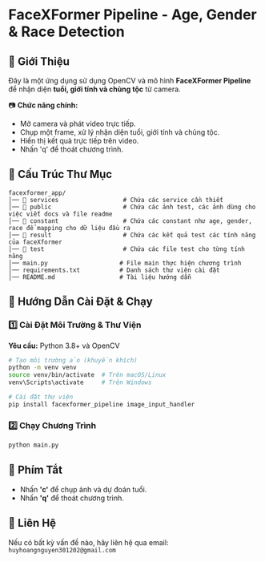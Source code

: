 # FaceXFormer Pipeline - Age, Gender & Race Detection

## 📌 Giới Thiệu

Đây là một ứng dụng sử dụng OpenCV và mô hình **FaceXFormer Pipeline** để nhận diện **tuổi, giới tính và chủng tộc** từ camera.

📷 **Chức năng chính:**

-   Mở camera và phát video trực tiếp.
-   Chụp một frame, xử lý nhận diện tuổi, giới tính và chủng tộc.
-   Hiển thị kết quả trực tiếp trên video.
-   Nhấn 'q' để thoát chương trình.

## 📂 Cấu Trúc Thư Mục

```
facexformer_app/
│── 📂 services                  # Chứa các service cần thiết
│── 📂 public                    # Chứa các ảnh test, các ảnh dùng cho việc viết docs và file readme
│── 📂 constant                  # Chứa các constant như age, gender, race để mapping cho dữ liệu đầu ra
│── 📂 result                    # Chứa các kết quả test các tính năng của faceXformer
│── 📂 test                      # Chứa các file test cho từng tính năng
│── main.py                    # File main thực hiện chương trình
│── requirements.txt           # Danh sách thư viện cài đặt
│── README.md                  # Tài liệu hướng dẫn
```

## 🚀 Hướng Dẫn Cài Đặt & Chạy

### 1️⃣ Cài Đặt Môi Trường & Thư Viện

**Yêu cầu:** Python 3.8+ và OpenCV

```bash
# Tạo môi trường ảo (khuyến khích)
python -m venv venv
source venv/bin/activate  # Trên macOS/Linux
venv\Scripts\activate     # Trên Windows

# Cài đặt thư viện
pip install facexformer_pipeline image_input_handler
```

### 2️⃣ Chạy Chương Trình

```bash
python main.py
```

## 📌 Phím Tắt

-   Nhấn **'c'** để chụp ảnh và dự đoán tuổi.
-   Nhấn **'q'** để thoát chương trình.

## 📧 Liên Hệ

Nếu có bất kỳ vấn đề nào, hãy liên hệ qua email: `huyhoangnguyen301202@gmail.com`
